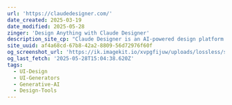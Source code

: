 ```yaml
---
url: 'https://claudedesigner.com/'
date_created: 2025-03-19
date_modified: 2025-05-28
zinger: 'Design Anything with Claude Designer'
description_site_cp: "Claude Designer is an AI-powered design platform that leverages Anthropic's Claude technology. Create beautiful designs with intelligent assistance."
site_uuid: af4a68cd-67b8-42a2-8809-56d72976f60f
og_screenshot_url: 'https://ik.imagekit.io/xvpgfijuw/uploads/lossless/screenshots/20250528_Claude_Designer_og_screenshot.jpeg'
og_last_fetch: '2025-05-28T15:04:38.620Z'
tags:
  - UI-Design
  - UI-Generators
  - Generative-AI
  - Design-Tools
---
```


